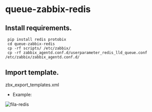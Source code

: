 # queue-zabbix-redis

## Install requirements.
```
 pip install redis protobix
 cd queue-zabbix-redis
 cp -rf scripts/ /etc/zabbix/
 cp -rf zabbix_agentd.conf.d/userparameter_redis_lld_queue.conf /etc/zabbix/zabbix_agentd.conf.d/
```

## Import  template.
 zbx_export_templates.xml
 
 
 
 - Example:
 
<img src="https://i.ibb.co/wLq7WcK/fila-redis.png" alt="fila-redis" border="0"></a>
